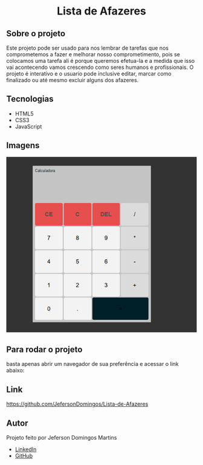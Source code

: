 # <h1 align="center">  Lista de Afazeres </h1>

## <b>Sobre o projeto</b> </br>
Este projeto pode ser usado para nos lembrar de tarefas que nos comprometemos a fazer e melhorar nosso comprometimento,
pois se colocamos uma tarefa ali é porque queremos efetua-la e a medida que isso vai acontecendo vamos crescendo como seres humanos e profissionais. O projeto é interativo e o usuario pode inclusive editar, marcar como finalizado ou até mesmo excluir alguns dos afazeres.

## Tecnologias

- HTML5</br>
- CSS3</br>
- JavaScript

## Imagens

![/Foto Calc.png"](https://github.com/JefersonDomingos/Calculadora/blob/master/assets/foto%20calc.png)

## Para rodar o projeto

basta apenas abrir um navegador de sua preferência e acessar o link abaixo:

## Link
https://github.com/JefersonDomingos/Lista-de-Afazeres

## Autor
Projeto feito por Jeferson Domingos Martins

- [LinkedIn](https://www.linkedin.com/in/jefersondomingos)</br>
- [GitHub](https://github.com/JefersonDomingos)
